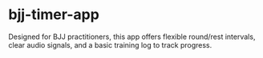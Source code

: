 # bjj-timer-app
Designed for BJJ practitioners, this app offers flexible round/rest intervals, clear audio signals, and a basic training log to track progress.
